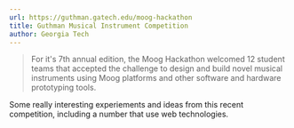 ```yaml
---
url: https://guthman.gatech.edu/moog-hackathon
title: Guthman Musical Instrument Competition
author: Georgia Tech
---
```


> For it's 7th annual edition, the Moog Hackathon welcomed 12 student teams that accepted the challenge to design and build novel musical instruments using Moog platforms and other software and hardware prototyping tools.

Some really interesting experiements and ideas from this recent competition, including a number that use web technologies.
